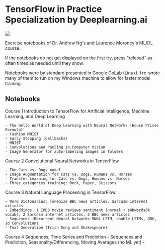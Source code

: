 # TensorFlow in Practice Specialization by Deeplearning.ai

![](https://d2wvfoqc9gyqzf.cloudfront.net/content/uploads/2019/06/Website-TFSDesktopBanner.png)

Exercise notebooks of Dr. Andrew Ng's and Laurence Moroney's ML/DL course.
 
If the notebooks do not get displayed on the first try, press "releoad" as often times as needed until they show.
 
Notebooks were by standard presented in Google CoLab (Linux). I re-wrote many of them to run on my Windows machine to allow for faster model training.

## Notebooks

Course 1 Introduction to TensorFlow for Artificial Intelligence, Machine Learning, and Deep Learning

	- The Hello World of Deep Learning with Neural Networks (House Prices Formula)
	- Fashion MNIST
	- Early Stopping (Callbacks)
	- MNIST
	- Convolutions and Pooling in Computer Vision
	- Image Generator for auto-labeling images in folders

Course 2 Convolutional Neural Networks in TensorFlow

	- The Cats vs. Dogs model
	- Image Augmentation for Cats vs. Dogs, Humans vs. Horses
	- Transfer Learning for Cats vs. Dogs, Humans vs. Horses
	- Three categories training: Rock, Paper, Scissors

Course 3 Natural Language Processing in TensorFlow

	- Word Dictonaries: Tokenize BBC news articles, Sarcasm internet articles
	- Embeddings: 1 IMDB movie reviews sentiment (normal + subwords8k vocab), 2 Sarcasm internet articles, 3 BBC news articles
	- Sequences (Recurrent Neural Networks RNN) LSTM, double LSTMs, GRU, 1d Convolutions
	- Text Generation (Irish Song and Shakespeare)
	
Course 4 Sequences, Time Series and Prediction
	- Sequences and Prediction, Seasonality/Differencing, Moving Averages (no ML yet)
	- 